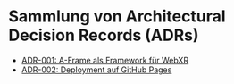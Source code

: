 # Sammlung von Architectural Decision Records (ADRs)

- [ADR-001: A-Frame als Framework für WebXR](001-webxr-technology.md)
- [ADR-002: Deployment auf GitHub Pages](002-deployment-github-pages.md)